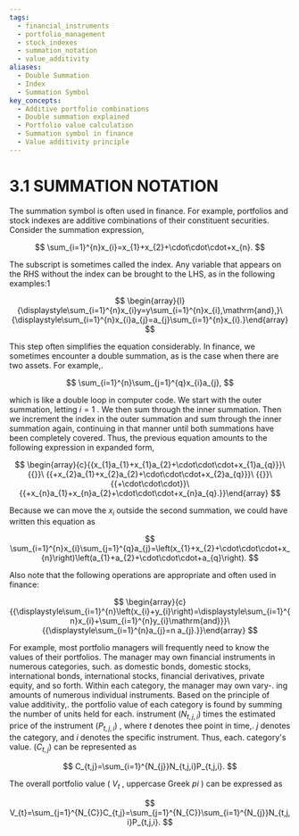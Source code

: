 ```yaml
---
tags:
  - financial_instruments
  - portfolio_management
  - stock_indexes
  - summation_notation
  - value_additivity
aliases:
  - Double Summation
  - Index
  - Summation Symbol
key_concepts:
  - Additive portfolio combinations
  - Double summation explained
  - Portfolio value calculation
  - Summation symbol in finance
  - Value additivity principle
---
```


# 3.1 SUMMATION NOTATION

The summation symbol is often used in finance. For example, portfolios and stock indexes are additive combinations of their constituent securities. Consider the summation expression,

$$
\sum_{i=1}^{n}x_{i}=x_{1}+x_{2}+\cdot\cdot\cdot+x_{n}.
$$

The subscript is sometimes called the index. Any variable that appears on the RHS without the index can be brought to the LHS, as in the following examples:1

$$
\begin{array}{l}{\displaystyle\sum_{i=1}^{n}x_{i}y=y\sum_{i=1}^{n}x_{i},\mathrm{and},}\ {\displaystyle\sum_{i=1}^{n}x_{i}a_{j}=a_{j}\sum_{i=1}^{n}x_{i}.}\end{array}
$$

This step often simplifies the equation considerably. In finance, we sometimes encounter a double summation, as is the case when there are two assets. For example,.

$$
\sum_{i=1}^{n}\sum_{j=1}^{q}x_{i}a_{j},
$$

which is like a double loop in computer code. We start with the outer summation, letting $i=1$ . We then sum through the inner summation. Then we increment the index in the outer summation and sum through the inner summation again, continuing in that manner until both summations have been completely covered. Thus, the previous equation amounts to the following expression in expanded form,

$$
\begin{array}{c}{{x_{1}a_{1}+x_{1}a_{2}+\cdot\cdot\cdot+x_{1}a_{q}}}\ {{}}\ {{+x_{2}a_{1}+x_{2}a_{2}+\cdot\cdot\cdot+x_{2}a_{q}}}\ {{}}\ {{+\cdot\cdot\cdot}}\ {{+x_{n}a_{1}+x_{n}a_{2}+\cdot\cdot\cdot+x_{n}a_{q}.}}\end{array}
$$

Because we can move the $x_{i}$ outside the second summation, we could have written this equation as

$$
\sum_{i=1}^{n}x_{i}\sum_{j=1}^{q}a_{j}=\left(x_{1}+x_{2}+\cdot\cdot\cdot+x_{n}\right)\left(a_{1}+a_{2}+\cdot\cdot\cdot+a_{q}\right).
$$

Also note that the following operations are appropriate and often used in finance:

$$
\begin{array}{c}{{\displaystyle\sum_{i=1}^{n}\left(x_{i}+y_{i}\right)=\displaystyle\sum_{i=1}^{n}x_{i}+\sum_{i=1}^{n}y_{i}\mathrm{and}}}\ {{\displaystyle\sum_{i=1}^{n}a_{j}=n a_{j}.}}\end{array}
$$

For example, most portfolio managers will frequently need to know the values of their portfolios. The manager may own financial instruments in numerous categories, such. as domestic bonds, domestic stocks, international bonds, international stocks, financial derivatives, private equity, and so forth. Within each category, the manager may own vary-. ing amounts of numerous individual instruments. Based on the principle of value additivity,. the portfolio value of each category is found by summing the number of units held for each. instrument $(N_{t,j,i})$ times the estimated price of the instrument $(P_{t,j,i})$ , where $t$ denotes thee point in time,. $j$ denotes the category, and $i$ denotes the specific instrument. Thus, each. category's value. $(C_{t,j})$ can be represented as

$$
C_{t,j}=\sum_{i=1}^{N_{j}}N_{t,j,i}P_{t,j,i}.
$$

The overall portfolio value ( $\mathbf{}V_{t}$ , uppercase Greek $p i$ ) can be expressed as

$$
V_{t}=\sum_{j=1}^{N_{C}}C_{t,j}=\sum_{j=1}^{N_{C}}\sum_{i=1}^{N_{j}}N_{t,j,i}P_{t,j,i}.
$$
